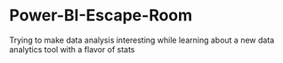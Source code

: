 # Power-BI-Escape-Room
Trying to make data analysis interesting while learning about a new data analytics tool with a flavor of stats
